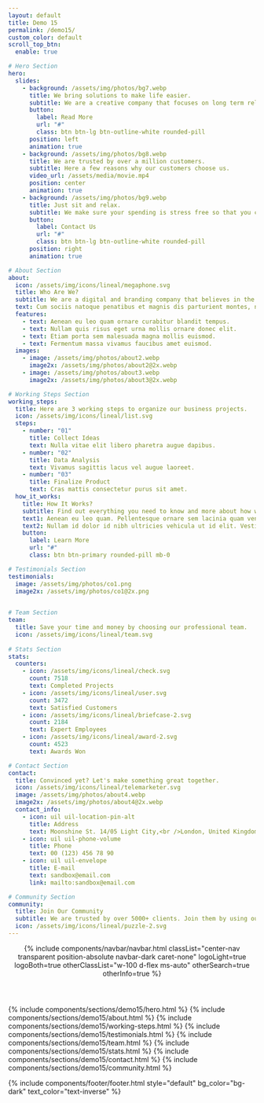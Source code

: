 ```yaml
---
layout: default
title: Demo 15
permalink: /demo15/
custom_color: default
scroll_top_btn:
  enable: true

# Hero Section
hero:
  slides:
    - background: /assets/img/photos/bg7.webp
      title: We bring solutions to make life easier.
      subtitle: We are a creative company that focuses on long term relationships with customers.
      button:
        label: Read More
        url: "#"
        class: btn btn-lg btn-outline-white rounded-pill
      position: left
      animation: true
    - background: /assets/img/photos/bg8.webp
      title: We are trusted by over a million customers.
      subtitle: Here a few reasons why our customers choose us.
      video_url: /assets/media/movie.mp4
      position: center
      animation: true
    - background: /assets/img/photos/bg9.webp
      title: Just sit and relax.
      subtitle: We make sure your spending is stress free so that you can have the perfect control.
      button:
        label: Contact Us
        url: "#"
        class: btn btn-lg btn-outline-white rounded-pill
      position: right
      animation: true

# About Section
about:
  icon: /assets/img/icons/lineal/megaphone.svg
  title: Who Are We?
  subtitle: We are a digital and branding company that believes in the power of creative strategy and along with great design.
  text: Cum sociis natoque penatibus et magnis dis parturient montes, nascetur ridiculus mus. Cras justo odio, dapibus ac facilisis in, egestas eget quam. Praesent commodo cursus magna, vel scelerisque nisl consectetur et.
  features:
    - text: Aenean eu leo quam ornare curabitur blandit tempus.
    - text: Nullam quis risus eget urna mollis ornare donec elit.
    - text: Etiam porta sem malesuada magna mollis euismod.
    - text: Fermentum massa vivamus faucibus amet euismod.
  images:
    - image: /assets/img/photos/about2.webp
      image2x: /assets/img/photos/about2@2x.webp
    - image: /assets/img/photos/about3.webp
      image2x: /assets/img/photos/about3@2x.webp

# Working Steps Section
working_steps:
  title: Here are 3 working steps to organize our business projects.
  icon: /assets/img/icons/lineal/list.svg
  steps:
    - number: "01"
      title: Collect Ideas
      text: Nulla vitae elit libero pharetra augue dapibus.
    - number: "02"
      title: Data Analysis
      text: Vivamus sagittis lacus vel augue laoreet.
    - number: "03"
      title: Finalize Product
      text: Cras mattis consectetur purus sit amet.
  how_it_works:
    title: How It Works?
    subtitle: Find out everything you need to know and more about how we create our business process models.
    text1: Aenean eu leo quam. Pellentesque ornare sem lacinia quam venenatis vestibulum. Etiam porta sem malesuada magna mollis euismod. Nullam id dolor id nibh ultricies vehicula ut id elit. Nullam quis risus eget urna mollis ornare.
    text2: Nullam id dolor id nibh ultricies vehicula ut id elit. Vestibulum id ligula porta felis euismod semper. Aenean lacinia bibendum nulla sed consectetur. Sed posuere consectetur est at lobortis. Vestibulum id ligula porta felis.
    button:
      label: Learn More
      url: "#"
      class: btn btn-primary rounded-pill mb-0

# Testimonials Section
testimonials:
  image: /assets/img/photos/co1.png
  image2x: /assets/img/photos/co1@2x.png
  

# Team Section
team:
  title: Save your time and money by choosing our professional team.
  icon: /assets/img/icons/lineal/team.svg
  
# Stats Section
stats:
  counters:
    - icon: /assets/img/icons/lineal/check.svg
      count: 7518
      text: Completed Projects
    - icon: /assets/img/icons/lineal/user.svg
      count: 3472
      text: Satisfied Customers
    - icon: /assets/img/icons/lineal/briefcase-2.svg
      count: 2184
      text: Expert Employees
    - icon: /assets/img/icons/lineal/award-2.svg
      count: 4523
      text: Awards Won

# Contact Section
contact:
  title: Convinced yet? Let's make something great together.
  icon: /assets/img/icons/lineal/telemarketer.svg
  image: /assets/img/photos/about4.webp
  image2x: /assets/img/photos/about4@2x.webp
  contact_info:
    - icon: uil uil-location-pin-alt
      title: Address
      text: Moonshine St. 14/05 Light City,<br />London, United Kingdom
    - icon: uil uil-phone-volume
      title: Phone
      text: 00 (123) 456 78 90
    - icon: uil uil-envelope
      title: E-mail
      text: sandbox@email.com
      link: mailto:sandbox@email.com

# Community Section
community:
  title: Join Our Community
  subtitle: We are trusted by over 5000+ clients. Join them by using our services and grow your business.
  icon: /assets/img/icons/lineal/puzzle-2.svg
---
```

<div class="content-wrapper">
<header class="wrapper bg-soft-primary">
{% include components/navbar/navbar.html 
    classList="center-nav transparent position-absolute navbar-dark caret-none"
    logoLight=true
    logoBoth=true
    otherClassList="w-100 d-flex ms-auto"
    otherSearch=true
    otherInfo=true
%}
</header>
<!-- /header -->

{% include components/sections/demo15/hero.html %}
{% include components/sections/demo15/about.html %}
{% include components/sections/demo15/working-steps.html %}
{% include components/sections/demo15/testimonials.html %}
{% include components/sections/demo15/team.html %}
{% include components/sections/demo15/stats.html %}
{% include components/sections/demo15/contact.html %}
{% include components/sections/demo15/community.html %}

{% include components/footer/footer.html 
  style="default" 
  bg_color="bg-dark"
  text_color="text-inverse"
%}
</div>

